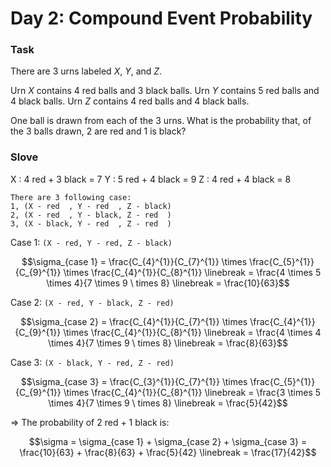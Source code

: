 # Day 2: Compound Event Probability


### Task

There are $`3`$ urns labeled $`X`$, $`Y`$, and $`Z`$.

Urn $`X`$ contains $`4`$ red balls and $`3`$ black balls.
Urn $`Y`$ contains $`5`$ red balls and $`4`$ black balls.
Urn $`Z`$ contains $`4`$ red balls and $`4`$ black balls.

One ball is drawn from each of the $`3`$ urns. What is the probability that, of the $`3`$ balls drawn, $`2`$ are red and $`1`$ is black?

### Slove

X : 4 red + 3 black = 7
Y : 5 red + 4 black = 9
Z : 4 red + 4 black = 8

```
There are 3 following case:
1, (X - red  , Y - red  , Z - black)
2, (X - red  , Y - black, Z - red  )
3, (X - black, Y - red  , Z - red  )
```
Case 1: `(X - red, Y - red, Z - black)`
```math
\sigma_{case 1} = \frac{C_{4}^{1}}{C_{7}^{1}} \times \frac{C_{5}^{1}}{C_{9}^{1}} \times \frac{C_{4}^{1}}{C_{8}^{1}} \linebreak
                = \frac{4 \times 5 \times 4}{7 \times 9 \ times 8} \linebreak
                = \frac{10}{63}
```

Case 2: `(X - red, Y - black, Z - red)`
```math
\sigma_{case 2} = \frac{C_{4}^{1}}{C_{7}^{1}} \times \frac{C_{4}^{1}}{C_{9}^{1}} \times \frac{C_{4}^{1}}{C_{8}^{1}} \linebreak
                = \frac{4 \times 4 \times 4}{7 \times 9 \ times 8} \linebreak
                = \frac{8}{63}
```

Case 3: `(X - black, Y - red, Z - red)`
```math
\sigma_{case 3} = \frac{C_{3}^{1}}{C_{7}^{1}} \times \frac{C_{5}^{1}}{C_{9}^{1}} \times \frac{C_{4}^{1}}{C_{8}^{1}} \linebreak
                = \frac{3 \times 5 \times 4}{7 \times 9 \ times 8} \linebreak
                = \frac{5}{42}
```

=> The probability of 2 red + 1 black is:

```math
\sigma = \sigma_{case 1} + \sigma_{case 2} + \sigma_{case 3} = \frac{10}{63} + \frac{8}{63} + \frac{5}{42} \linebreak
       = \frac{17}{42}
```
